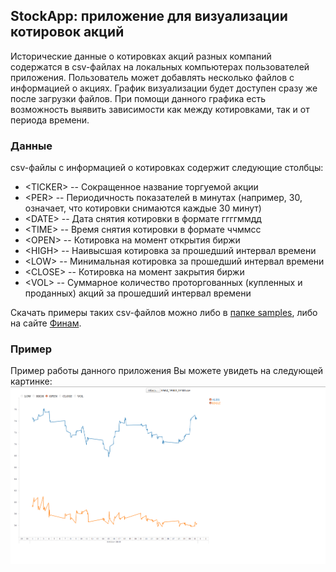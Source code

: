 ## StockApp: приложение для визуализации котировок акций

Исторические данные о котировках акций разных компаний содержатся в csv-файлах 
на локальных компьютерах пользователей приложения. Пользователь может добавлять 
несколько файлов с информацией о акциях. График визуализации будет доступен сразу 
же после загрузки файлов. При помощи данного графика есть возможность выявить 
зависимости как между котировками, так и от периода времени.

### Данные

csv-файлы с информацией о котировках содержит следующие столбцы:
- \<TICKER> -- Сокращенное название торгуемой акции
- \<PER> -- Периодичность показателей в минутах (например, 30, означает, что
            котировки снимаются каждые 30 минут)
- \<DATE> -- Дата снятия котировки в формате ггггммдд
- \<TIME> -- Время снятия котировки в формате ччммсс
- \<OPEN> -- Котировка на момент открытия биржи
- \<HIGH> -- Наивысшая котировка за прошедший интервал времени
- \<LOW> -- Минимальная котировка за прошедший интервал времени
- \<CLOSE> -- Котировка на момент закрытия биржи
- \<VOL> --  Суммарное количество проторгованных (купленных и проданных)
             акций за прошедший интервал времени

Скачать примеры таких csv-файлов можно либо в [папке samples](https://github.com/pashmentov96/StockApp/tree/master/samples),
либо на сайте [Финам](https://www.finam.ru/profile/moex-akcii/pllc-yandex-n-v/export/?market=1&em=388383&code=YNDX&apply=0&df=1&mf=6&yf=2019&from=01.07.2019&dt=8&mt=6&yt=2019&to=08.07.2019&p=6&f=YNDX_190701_190708&e=.csv&cn=YNDX&dtf=1&tmf=1&MSOR=1&mstime=on&mstimever=1&sep=3&sep2=2&datf=1&at=1&fsp=1).

### Пример

Пример работы данного приложения Вы можете увидеть на следующей картинке:
![Stock app! It's an amazing!](assets/images/example.png "example")